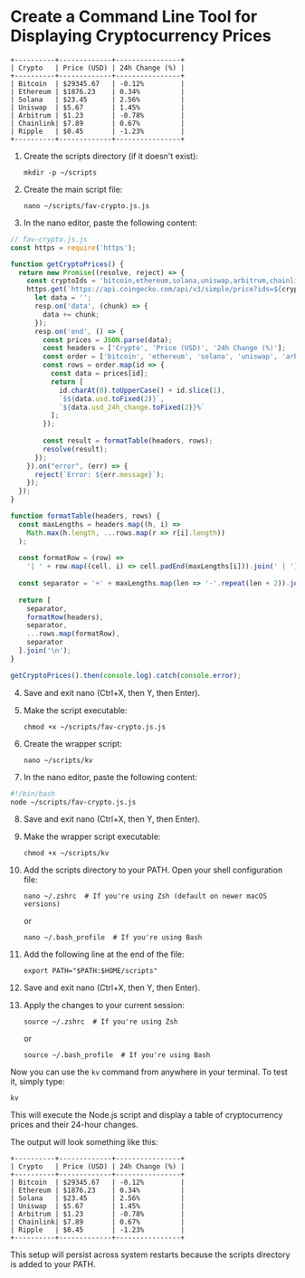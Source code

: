 # Create a Command Line Tool for Displaying Cryptocurrency Prices

```
+----------+-------------+----------------+
| Crypto   | Price (USD) | 24h Change (%) |
+----------+-------------+----------------+
| Bitcoin  | $29345.67   | -0.12%         |
| Ethereum | $1876.23    | 0.34%          |
| Solana   | $23.45      | 2.56%          |
| Uniswap  | $5.67       | 1.45%          |
| Arbitrum | $1.23       | -0.78%         |
| Chainlink| $7.89       | 0.67%          |
| Ripple   | $0.45       | -1.23%         |
+----------+-------------+----------------+
```



1. Create the scripts directory (if it doesn't exist):
   ```
   mkdir -p ~/scripts
   ```

2. Create the main script file:
   ```
   nano ~/scripts/fav-crypto.js.js
   ```

3. In the nano editor, paste the following content:



```javascript
// fav-crypto.js.js
const https = require('https');

function getCryptoPrices() {
  return new Promise((resolve, reject) => {
    const cryptoIds = 'bitcoin,ethereum,solana,uniswap,arbitrum,chainlink,ripple';
    https.get(`https://api.coingecko.com/api/v3/simple/price?ids=${cryptoIds}&vs_currencies=usd&include_24hr_change=true`, (resp) => {
      let data = '';
      resp.on('data', (chunk) => {
        data += chunk;
      });
      resp.on('end', () => {
        const prices = JSON.parse(data);
        const headers = ['Crypto', 'Price (USD)', '24h Change (%)'];
        const order = ['bitcoin', 'ethereum', 'solana', 'uniswap', 'arbitrum', 'chainlink', 'ripple'];
        const rows = order.map(id => {
          const data = prices[id];
          return [
            id.charAt(0).toUpperCase() + id.slice(1),
            `$${data.usd.toFixed(2)}`,
            `${data.usd_24h_change.toFixed(2)}%`
          ];
        });
        
        const result = formatTable(headers, rows);
        resolve(result);
      });
    }).on("error", (err) => {
      reject(`Error: ${err.message}`);
    });
  });
}

function formatTable(headers, rows) {
  const maxLengths = headers.map((h, i) => 
    Math.max(h.length, ...rows.map(r => r[i].length))
  );
  
  const formatRow = (row) => 
    '| ' + row.map((cell, i) => cell.padEnd(maxLengths[i])).join(' | ') + ' |';
  
  const separator = '+' + maxLengths.map(len => '-'.repeat(len + 2)).join('+') + '+';
  
  return [
    separator,
    formatRow(headers),
    separator,
    ...rows.map(formatRow),
    separator
  ].join('\n');
}

getCryptoPrices().then(console.log).catch(console.error);

```

4. Save and exit nano (Ctrl+X, then Y, then Enter).

5. Make the script executable:
   ```
   chmod +x ~/scripts/fav-crypto.js.js
   ```

6. Create the wrapper script:
   ```
   nano ~/scripts/kv
   ```

7. In the nano editor, paste the following content:



```bash
#!/bin/bash
node ~/scripts/fav-crypto.js.js

```

8. Save and exit nano (Ctrl+X, then Y, then Enter).

9. Make the wrapper script executable:
   ```
   chmod +x ~/scripts/kv
   ```

10. Add the scripts directory to your PATH. Open your shell configuration file:
    ```
    nano ~/.zshrc  # If you're using Zsh (default on newer macOS versions)
    ```
    or
    ```
    nano ~/.bash_profile  # If you're using Bash
    ```

11. Add the following line at the end of the file:
    ```
    export PATH="$PATH:$HOME/scripts"
    ```

12. Save and exit nano (Ctrl+X, then Y, then Enter).

13. Apply the changes to your current session:
    ```
    source ~/.zshrc  # If you're using Zsh
    ```
    or
    ```
    source ~/.bash_profile  # If you're using Bash
    ```

Now you can use the `kv` command from anywhere in your terminal. To test it, simply type:
```
kv
```

This will execute the Node.js script and display a table of cryptocurrency prices and their 24-hour changes.

The output will look something like this:

```
+----------+-------------+----------------+
| Crypto   | Price (USD) | 24h Change (%) |
+----------+-------------+----------------+
| Bitcoin  | $29345.67   | -0.12%         |
| Ethereum | $1876.23    | 0.34%          |
| Solana   | $23.45      | 2.56%          |
| Uniswap  | $5.67       | 1.45%          |
| Arbitrum | $1.23       | -0.78%         |
| Chainlink| $7.89       | 0.67%          |
| Ripple   | $0.45       | -1.23%         |
+----------+-------------+----------------+
```

This setup will persist across system restarts because the scripts directory is added to your PATH.

